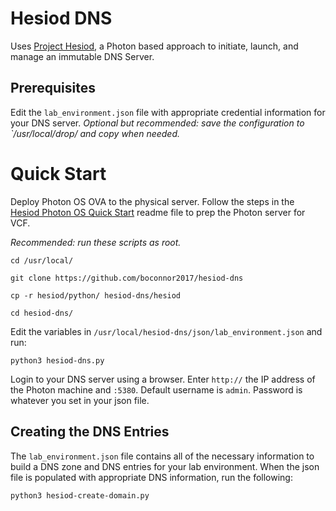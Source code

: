 # Hesiod DNS
Uses [Project Hesiod](https://github.com/boconnor2017/hesiod), a Photon based approach to initiate, launch, and manage an immutable DNS Server. 

## Prerequisites
Edit the `lab_environment.json` file with appropriate credential information for your DNS server. *Optional but recommended: save the configuration to `/usr/local/drop/ and copy when needed.*

# Quick Start
Deploy Photon OS OVA to the physical server. Follow the steps in the [Hesiod Photon OS Quick Start](https://github.com/boconnor2017/hesiod/blob/main/photon/readme.md) readme file to prep the Photon server for VCF. 

*Recommended: run these scripts as root.*
```
cd /usr/local/
```
```
git clone https://github.com/boconnor2017/hesiod-dns
```
```
cp -r hesiod/python/ hesiod-dns/hesiod
```
```
cd hesiod-dns/
```

Edit the variables in `/usr/local/hesiod-dns/json/lab_environment.json` and run:
```
python3 hesiod-dns.py
```

Login to your DNS server using a browser. Enter `http://` the IP address of the Photon machine and `:5380`. Default username is `admin`. Password is whatever you set in your json file. 

## Creating the DNS Entries
The `lab_environment.json` file contains all of the necessary information to build a DNS zone and DNS entries for your lab environment. When the json file is populated with appropriate DNS information, run the following:
```
python3 hesiod-create-domain.py
```